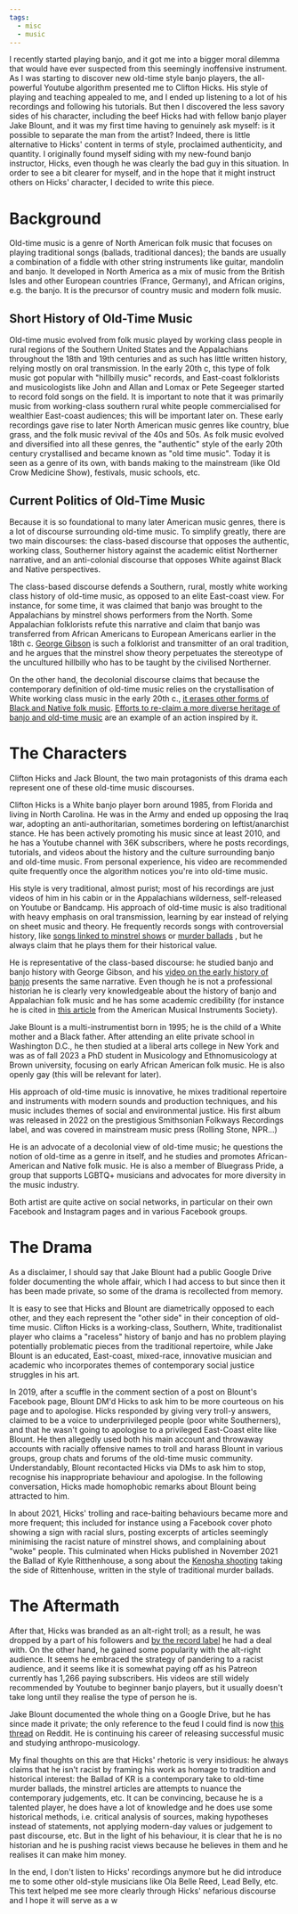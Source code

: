 ```yaml
---
tags:
  - misc
  - music
---
```


I recently started playing banjo, and it got me into a bigger moral dilemma that would have ever suspected from this seemingly inoffensive instrument. As I was starting to discover new old-time style banjo players, the all-powerful Youtube algorithm presented me to Clifton Hicks. His style of playing and teaching appealed to me, and I ended up listening to a lot of his recordings and following his tutorials. But then I discovered the less savory sides of his character, including the beef Hicks had with fellow banjo player Jake Blount, and it was my first time having to genuinely ask myself: is it possible to separate the man from the artist? Indeed, there is little alternative to Hicks' content in terms of style, proclaimed authenticity, and quantity. I originally found myself siding with my new-found banjo instructor, Hicks, even though he was clearly the bad guy in this situation. In order to see a bit clearer for myself, and in the hope that it might instruct others on Hicks' character, I decided to write this piece. 
# Background
Old-time music is a genre of North American folk music that focuses on playing traditional songs (ballads, traditional dances); the bands are usually a combination of a fiddle with other string instruments like guitar, mandolin and banjo. It developed in North America as a mix of music from the British Isles and other European countries (France, Germany), and African origins, e.g. the banjo. It is the precursor of country music and modern folk music.

## Short History of Old-Time Music
Old-time music evolved from folk music played by working class people in rural regions of the Southern United States and the Appalachians throughout the 18th and 19th centuries and as such has little written history, relying mostly on oral transmission. In the early 20th c, this type of folk music got popular with "hillbilly music" records, and East-coast folklorists and musicologists like John and Allan and Lomax or Pete Segeeger started to record fold songs on the field. It is important to note that it was primarily music from working-class southern rural white people commercialised for wealthier East-coast audiences; this will be important later on. 
These early recordings gave rise to later North American music genres like country, blue grass, and the folk music revival of the 40s and 50s. As folk music evolved and diversified into all these genres, the "authentic" style of the early 20th century crystallised and became known as "old time music". Today it is seen as a genre of its own, with bands making to the mainstream (like Old Crow Medicine Show), festivals, music schools, etc. 

## Current Politics of Old-Time Music
Because it is so foundational to many later American music genres, there is a lot of discourse surrounding old-time music. To simplify greatly, there are two main discourses: the class-based discourse that opposes the authentic, working class, Southerner history against the academic elitist Northerner narrative, and an anti-colonial discourse that opposes White against Black and Native perspectives.

The class-based discourse defends a Southern, rural, mostly white working class history of old-time music, as opposed to an elite East-coast view. For instance, for some time, it was claimed that banjo was brought to the Appalachians by minstrel shows performers from the North. Some Appalachian folklorists refute this narrative and claim that banjo was transferred from African Americans to European Americans earlier in the 18th c. [George Gibson](https://nativeground.com/banjo-history-by-george-r-gibson/) is such a folklorist and transmitter of an oral tradition, and he argues that the minstrel show theory perpetuates the stereotype of the uncultured hillbilly who has to be taught by the civilised Northerner. 

On the other hand, the decolonial discourse claims that because the contemporary definition of old-time music relies on the crystallisation of White working class music in the early 20th c., [it erases other forms of Black and Native folk music](https://countryqueer.com/stories/interview/jake-blounts-genrequeer-vision/). [Efforts to re-claim a more diverse heritage of banjo and old-time music](https://www.smithsonianmag.com/blogs/smithsonian-center-folklife-cultural-heritage/2021/02/16/quest-return-banjo-its-african-roots/) are an example of an action inspired by it.

# The Characters
Clifton Hicks and Jack Blount, the two main protagonists of this drama each represent one of these old-time music discourses.

Clifton Hicks is a White banjo player born around 1985, from Florida and living in North Carolina. He was in the Army and ended up opposing the Iraq war, adopting an anti-authoritarian, sometimes bordering on leftist/anarchist stance. He has been actively promoting his music since at least 2010, and he has a Youtube channel with 36K subscribers, where he posts recordings, tutorials, and videos about the history and the culture surrounding banjo and old-time music. From personal experience, his video are recommended quite frequently once the algorithm notices you're into old-time music.

His style is very traditional, almost purist; most of his recordings are just videos of him in his cabin or in the Appalachians wilderness, self-released on Youtube or Bandcamp. His approach of old-time music is also traditional with heavy emphasis on oral transmission, learning by ear instead of relying on sheet music and theory. He frequently records songs with controversial history, like [songs linked to minstrel shows](https://www.youtube.com/watch?v=A1Qsfd3gYsc) or [murder ballads](https://www.youtube.com/watch?v=OkytFy9rW1U) , but he always claim that he plays them for their historical value.

He is representative of the class-based discourse: he studied banjo and banjo history with George Gibson, and his [video on the early history of banjo](https://www.youtube.com/watch?v=SClwUgvcZEo) presents the same narrative. Even though he is not a professional historian he is clearly very knowledgeable about the history of banjo and Appalachian folk music and he has some academic credibility (for instance he is cited in [this article](https://www.amis.org/post/the-banjo-a-case-study-in-organology-and-race) from the American Musical Instruments Society). 


Jake Blount is a multi-instrumentist born in 1995; he is the child of a White mother and a Black father. After attending an elite private school in Washington D.C., he then studied at a liberal arts college in New York and was as of fall 2023 a PhD student in Musicology and Ethnomusicology at Brown university, focusing on early African American folk music. He is also openly gay (this will be relevant for later).

His approach of old-time music is innovative, he mixes traditional repertoire and instruments with modern sounds and production techniques, and his music includes themes of social and environmental justice. His first album was released in 2022 on the prestigious Smithsonian Folkways Recordings label, and was covered in mainstream music press (Rolling Stone, NPR...)

He is an advocate of a decolonial view of old-time music; he questions the notion of old-time as a genre in itself, and he studies and promotes African-American and Native folk music. He is also a member of Bluegrass Pride, a group that supports LGBTQ+ musicians and advocates for more diversity in the music industry.

Both artist are quite active on social networks, in particular on their own Facebook and Instagram pages and in various Facebook groups. 
# The Drama
As a disclaimer, I should say that Jake Blount had a public Google Drive folder documenting the whole affair, which I had access to but since then it has been made private, so some of the drama is recollected from memory. 

It is easy to see that Hicks and Blount are diametrically opposed to each other, and they each represent the "other side" in their conception of old-time music. Clifton Hicks is a working-class, Southern, White, traditionalist player who claims a "raceless" history of banjo and has no problem playing potentially problematic pieces from the traditional repertoire, while Jake Blount is an educated, East-coast, mixed-race, innovative musician and academic who incorporates themes of contemporary social justice struggles in his art.

In 2019, after a scuffle in the comment section of a post on Blount's Facebook page, Blount DM'd Hicks to ask him to be more courteous on his page and to apologise. Hicks responded by giving very troll-y answers, claimed to be a voice to underprivileged people (poor white Southerners), and that he wasn't going to apologise to a privileged East-Coast elite like Blount. He then allegedly used both his main account and throwaway accounts with racially offensive names to troll and harass Blount in various groups, group chats and forums of the old-time music community. Understandably, Blount recontacted Hicks via DMs to ask him to stop, recognise his inappropriate behaviour and apologise. In the following conversation, Hicks made homophobic remarks about Blount being attracted to him.

In about 2021, Hicks' trolling and race-baiting behaviours became more and more frequent; this included for instance using a Facebook cover photo showing a sign with racial slurs, posting excerpts of articles seemingly minimising the racist nature of minstrel shows, and complaining about "woke" people. This culminated when Hicks published in November 2021 the Ballad of Kyle Ritthenhouse, a song about the [Kenosha shooting]() taking the side of Rittenhouse, written in the style of traditional murder ballads.

# The Aftermath

After that, Hicks was branded as an alt-right troll; as a result, he was dropped by a part of his followers and [by the record label](https://www.facebook.com/100063612142374/posts/2393372687622428/) he had a deal with. On the other hand, he gained some popularity with the alt-right audience. It seems he embraced the strategy of pandering to a racist audience, and it seems like it is somewhat paying off as his Patreon currently has 1,266 paying subscribers. His videos are still widely recommended by Youtube to beginner banjo players, but it usually doesn't take long until they realise the type of person he is.  

Jake Blount documented the whole thing on a Google Drive, but he has since made it private; the only reference to the feud I could find is now [this thread](https://www.reddit.com/r/banjo/comments/14rr5id/comment/jqtrs2x/?utm_source=share&utm_medium=web3x&utm_name=web3xcss&utm_term=1&utm_content=share_button) on Reddit. He is continuing his career of releasing successful music and studying anthropo-musicology.

My final thoughts on this are that Hicks' rhetoric is very insidious: he always claims that he isn't racist by framing his work as homage to tradition and historical interest: the Ballad of KR is a contemporary take to old-time murder ballads, the minstrel articles are attempts to nuance the contemporary judgements, etc. It can be convincing, because he is a talented player, he does have a lot of knowledge and he does use some historical methods, i.e. critical analysis of sources, making hypotheses instead of statements, not applying modern-day values or judgement to past discourse, etc. But in the light of his behaviour, it is clear that he is no historian and he is pushing racist views because he believes in them and he realises it can make him money.

In the end, I don't listen to Hicks' recordings anymore but he did introduce me to some other old-style musicians like Ola Belle Reed, Lead Belly, etc. This text helped me see more clearly through Hicks' nefarious discourse and I hope it will serve as a w